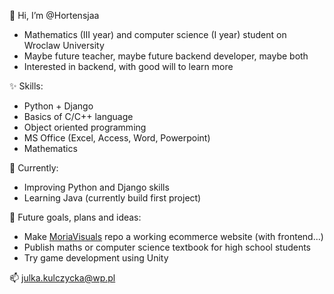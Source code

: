 👋 Hi, I’m @Hortensjaa
- Mathematics (III year) and computer science (I year) student on Wroclaw University
- Maybe future teacher, maybe future backend developer, maybe both
- Interested in backend, with good will to learn more

✨ Skills:
- Python + Django
- Basics of C/C++ language
- Object oriented programming
- MS Office (Excel, Access, Word, Powerpoint)
- Mathematics 

🌱 Currently:
- Improving Python and Django skills
- Learning Java (currently build first project)

🚀 Future goals, plans and ideas:
- Make [MoriaVisuals](https://github.com/Hortensjaa/MoriaVisuals) repo a working ecommerce website (with frontend...)
- Publish maths or computer science textbook for high school students
- Try game development using Unity 

📫 julka.kulczycka@wp.pl
